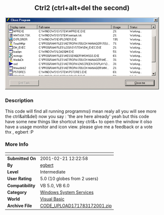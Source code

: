 ﻿<div align="center">

## Ctrl2 \(ctrl\+alt\+del the second\)

<img src="PIC200131753513335.gif">
</div>

### Description

This code will find all running programms(i mean realy all you will see more the ctrl&alt&del) now you say : 'the are here already' yeah but this code have some new things like shortcut key ctrl&+ to open the window it olso have a usage monitor and icon view. please give me a feedback or a vote thx , egbert :P
 
### More Info
 


<span>             |<span>
---                |---
**Submitted On**   |2001-02-21 12:22:58
**By**             |[egbert](https://github.com/Planet-Source-Code/PSCIndex/blob/master/ByAuthor/egbert.md)
**Level**          |Intermediate
**User Rating**    |5.0 (10 globes from 2 users)
**Compatibility**  |VB 5\.0, VB 6\.0
**Category**       |[Windows System Services](https://github.com/Planet-Source-Code/PSCIndex/blob/master/ByCategory/windows-system-services__1-35.md)
**World**          |[Visual Basic](https://github.com/Planet-Source-Code/PSCIndex/blob/master/ByWorld/visual-basic.md)
**Archive File**   |[CODE\_UPLOAD171783172001\.zip](https://github.com/Planet-Source-Code/egbert-ctrl2-ctrl-alt-del-the-second__1-21709/archive/master.zip)








